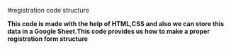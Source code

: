 #registration code structure
<p><b>This code is made with the help of HTML,CSS and also we can store this data in a Google Sheet.This code provides us how to make a proper registration form structure</b></p>


